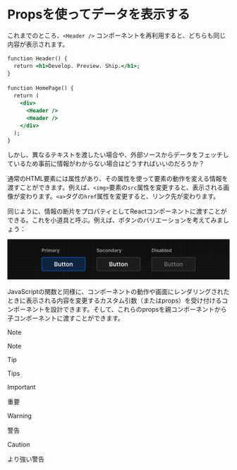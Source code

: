 # Propsを使ってデータを表示する
これまでのところ、`<Header />` コンポーネントを再利用すると、どちらも同じ内容が表示されます。
```index.html
function Header() {
  return <h1>Develop. Preview. Ship.</h1>;
}
 
function HomePage() {
  return (
    <div>
      <Header />
      <Header />
    </div>
  );
}
```
しかし、異なるテキストを渡したい場合や、外部ソースからデータをフェッチしているため事前に情報がわからない場合はどうすればいいのだろうか？

通常のHTML要素には属性があり、その属性を使って要素の動作を変える情報を渡すことができます。例えば、`<img>`要素の`src`属性を変更すると、表示される画像が変わります。`<a>`タグの`href`属性を変更すると、リンク先が変わります。

同じように、情報の断片をプロパティとしてReactコンポーネントに渡すことができる。これを小道具と呼ぶ。例えば、ボタンのバリエーションを考えてみましょう：
<p aling="center">
    <img src="asset/06_1_learn-props.jpg"/>
</p>
JavaScriptの関数と同様に、コンポーネントの動作や画面にレンダリングされたときに表示される内容を変更するカスタム引数（またはprops）を受け付けるコンポーネントを設計できます。そして、これらのpropsを親コンポーネントから子コンポーネントに渡すことができます。

> [!NOTE]
> Note

> [!TIP]
> Tips

> [!IMPORTANT]
> 重要

> [!WARNING]
> 警告

> [!CAUTION]
> より強い警告
